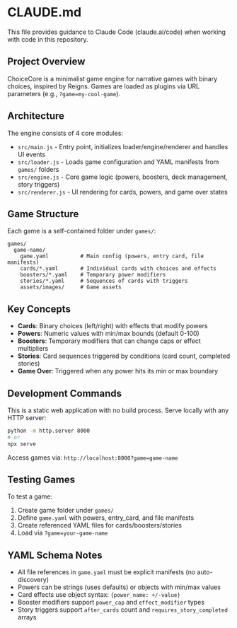 # CLAUDE.md

This file provides guidance to Claude Code (claude.ai/code) when working with code in this repository.

## Project Overview

ChoiceCore is a minimalist game engine for narrative games with binary choices, inspired by Reigns. Games are loaded as plugins via URL parameters (e.g., `?game=my-cool-game`).

## Architecture

The engine consists of 4 core modules:
- `src/main.js` - Entry point, initializes loader/engine/renderer and handles UI events
- `src/loader.js` - Loads game configuration and YAML manifests from `games/` folders
- `src/engine.js` - Core game logic (powers, boosters, deck management, story triggers)
- `src/renderer.js` - UI rendering for cards, powers, and game over states

## Game Structure

Each game is a self-contained folder under `games/`:
```
games/
  game-name/
    game.yaml          # Main config (powers, entry card, file manifests)
    cards/*.yaml       # Individual cards with choices and effects
    boosters/*.yaml    # Temporary power modifiers
    stories/*.yaml     # Sequences of cards with triggers
    assets/images/     # Game assets
```

## Key Concepts

- **Cards**: Binary choices (left/right) with effects that modify powers
- **Powers**: Numeric values with min/max bounds (default 0-100)
- **Boosters**: Temporary modifiers that can change caps or effect multipliers
- **Stories**: Card sequences triggered by conditions (card count, completed stories)
- **Game Over**: Triggered when any power hits its min or max boundary

## Development Commands

This is a static web application with no build process. Serve locally with any HTTP server:
```bash
python -m http.server 8000
# or
npx serve
```

Access games via: `http://localhost:8000?game=game-name`

## Testing Games

To test a game:
1. Create game folder under `games/`
2. Define `game.yaml` with powers, entry_card, and file manifests
3. Create referenced YAML files for cards/boosters/stories
4. Load via `?game=your-game-name`

## YAML Schema Notes

- All file references in `game.yaml` must be explicit manifests (no auto-discovery)
- Powers can be strings (uses defaults) or objects with min/max values
- Card effects use object syntax: `{power_name: +/-value}`
- Booster modifiers support `power_cap` and `effect_modifier` types
- Story triggers support `after_cards` count and `requires_story_completed` arrays